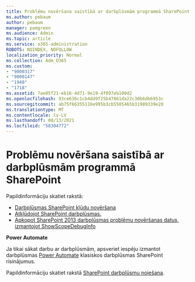 ```yaml
---
title: Problēmu novēršana saistībā ar darbplūsmām programmā SharePoint
ms.author: pebaum
author: pebaum
manager: pamgreen
ms.audience: Admin
ms.topic: article
ms.service: o365-administration
ROBOTS: NOINDEX, NOFOLLOW
localization_priority: Normal
ms.collection: Adm_O365
ms.custom:
- "9000317"
- "9000147"
- "1940"
- "1718"
ms.assetid: 7ae05f21-eb16-4d71-9e19-4f097eb100d2
ms.openlocfilehash: 93ce636c1cb4dd9f25b47861da22c30b6db6953c
ms.sourcegitcommit: ab75f66355116e995b3cb5505465b31989339e28
ms.translationtype: MT
ms.contentlocale: lv-LV
ms.lasthandoff: 08/13/2021
ms.locfileid: "58304772"
---
```

# <a name="troubleshoot-workflows-in-sharepoint"></a>Problēmu novēršana saistībā ar darbplūsmām programmā SharePoint

Papildinformāciju skatiet rakstā:

- [Darbplūsmas SharePoint kļūdu novēršana](https://docs.microsoft.com/sharepoint/dev/general-development/troubleshooting-sharepoint-server-workflow-validation-errors-in-visio)
- [Atkļūdojot SharePoint darbplūsmas.](https://docs.microsoft.com/sharepoint/dev/general-development/debugging-sharepoint-server-workflows)
- [Apkopot SharePoint 2013 darbplūsmas problēmu novēršanas datus, izmantojot ShowScopeDebugInfo](https://docs.microsoft.com/sharepoint/troubleshoot/workflows/gather-workflow-data)

**Power Automate**

Ja tikai sākat darbu ar darbplūsmām, apsveriet iespēju izmantot darbplūsmas [Power Automate](https://docs.microsoft.com/power-automate/modern-approvals) klasiskos darbplūsmas SharePoint risinājumus.

Papildinformāciju skatiet rakstā [SharePoint darbplūsmu noiešana](https://docs.microsoft.com/alchemyinsights/sharepoint-workflows-retiring).
